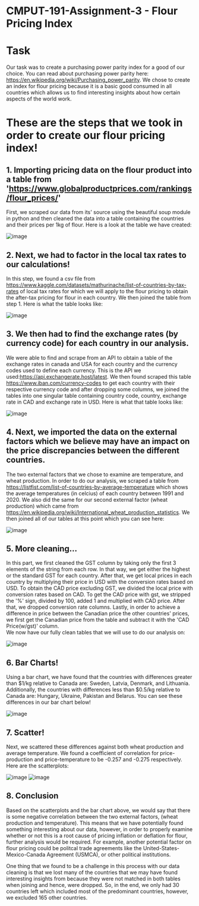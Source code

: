 # CMPUT-191-Assignment-3 - Flour Pricing Index

# Task
Our task was to create a purchasing power parity index for a good of our choice. You can read about purchasing power parity here: https://en.wikipedia.org/wiki/Purchasing_power_parity. We chose to create an index for flour pricing because it is a basic good consumed in all countries which allows us to find interesting insights about how certain aspects of the world work.

# These are the steps that we took in order to create our flour pricing index!

## 1. Importing pricing data on the flour product into a table from 'https://www.globalproductprices.com/rankings/flour_prices/'
First, we scraped our data from its' source using the beautiful soup module in python and then cleaned the data into a table containing the countries and their prices per 1kg of flour. Here is a look at the table we have created: 

![image](https://user-images.githubusercontent.com/115324925/205714291-55218f0b-ff33-4d93-b6f5-45fe81fa5d73.png)

## 2. Next, we had to factor in the local tax rates to our calculations!
In this step, we found a csv file from https://www.kaggle.com/datasets/mathurinache/list-of-countries-by-tax-rates of local tax rates for which we will apply to the flour pricing to obtain the after-tax pricing for flour in each country. We then joined the table from step 1. Here is what the table looks like:

![image](https://user-images.githubusercontent.com/115324925/205717700-252e9920-e8c6-4fab-a82c-6d6b0fd5f7aa.png)

## 3. We then had to find the exchange rates (by currency code) for each country in our analysis.
We were able to find and scrape from an API to obtain a table of the exchange rates in canada and USA for each country and the currency codes used to define each currency. This is the API we used:https://api.exchangerate.host/latest. We then found scraped this table https://www.iban.com/currency-codes to get each country with their respective currency code and after dropping some columns, we joined the tables into one singular table containing country code, country, exchange rate in CAD and exchange rate in USD. Here is what that table looks like:

![image](https://user-images.githubusercontent.com/115324925/205718729-e83b5b20-e98c-40a7-83cd-b0e5c5d043ad.png)

## 4. Next, we imported the data on the external factors which we believe may have an impact on the price discrepancies between the different countries.
The two external factors that we chose to examine are temperature, and wheat production. In order to do our analysis, we scraped a table from https://listfist.com/list-of-countries-by-average-temperature which shows the average temperatures (in celcius) of each country between 1991 and 2020. We also did the same for our second external factor (wheat production) which came from https://en.wikipedia.org/wiki/International_wheat_production_statistics. We then joined all of our tables at this point which you can see here:

![image](https://user-images.githubusercontent.com/115324925/205745316-529356ae-1620-42f2-b99d-6fb0e20e16fc.png)

## 5. More cleaning...
In this part, we first cleaned the GST column by taking only the first 3 elements of the string from each row. In that way, we get either the highest or the standard GST for each country. After that, we get local prices in each country by multiplying their price in USD with the conversion rates based on USD. To obtain the CAD price excluding GST, we divided the local price with conversion rates based on CAD. To get the CAD price with gst, we stripped the '%' sign, divided by 100, added 1 and multiplied with CAD price. After that, we dropped conversion rate columns. Lastly, in order to achieve a difference in price between the Canadian price the other countries' prices, we first get the Canadian price from the table and subtract it with the 'CAD Price(w/gst)' column.   
We now have our fully clean tables that we will use to do our analysis on: 

![image](https://user-images.githubusercontent.com/115324925/205745675-2ae18050-f3bd-4d3f-8642-ef1ca1d35e2e.png)

## 6. Bar Charts!
Using a bar chart, we have found that the countries with differences greater than $1/kg relative to Canada are: Sweden, Latvia, Denmark, and Lithuania. Additionally, the countries with differences less than $0.5/kg relative to Canada are: Hungary, Ukraine, Pakistan and Belarus. You can see these differences in our bar chart below!

![image](https://user-images.githubusercontent.com/115324925/205746400-401e5f12-3200-49a0-9ae3-8aa6268384e9.png)

## 7. Scatter!
Next, we scattered these differences against both wheat production and average temperature. We found a coefficient of correlation for price-production and price-temperature to be -0.257 and -0.275 respectively. Here are the scatterplots:

![image](https://user-images.githubusercontent.com/115324925/205747763-c0e911fa-e56b-47c9-ade0-3602a18b2298.png)
![image](https://user-images.githubusercontent.com/115324925/205747789-66e6bf74-1566-4914-a048-37f108961146.png)


## 8. Conclusion
Based on the scatterplots and the bar chart above, we would say that there is some negative correlation between the two external factors, (wheat production and temperature). This means that we have potentially found something interesting about our data, however, in order to properly examine whether or not this is a root cause of pricing inflation or deflation for flour, further analysis would be required. For example, another potential factor on flour pricing could be politcal trade agreements like the United-States-Mexico-Canada Agreement (USMCA), or other political institutions. 

One thing that we found to be a challenge in this process with our data cleaning is that we lost many of the countries that we may have found interesting insights from because they were not matched in both tables when joining and hence, were dropped. So, in the end, we only had 30 countries left which included most of the predominant countries, however, we excluded 165 other countries.
